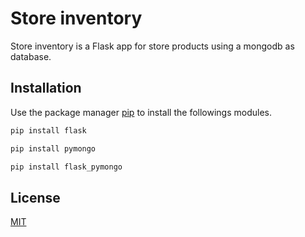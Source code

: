# Store inventory

Store inventory is a Flask app for store products using a mongodb as database.

## Installation

Use the package manager [pip](https://pip.pypa.io/en/stable/) to install the followings modules.

```bash
pip install flask
```
```bash
pip install pymongo
```
```bash
pip install flask_pymongo
```
## License

[MIT](https://choosealicense.com/licenses/mit/)
